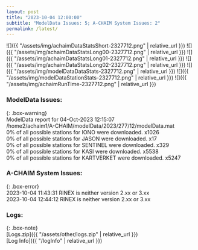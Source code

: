 ```yaml
---
layout: post
title: "2023-10-04 12:00:00"
subtitle: "ModelData Issues: 5; A-CHAIM System Issues: 2"
permalink: /latest/
---
```


![]({{ "/assets/img/achaimDataStatsShort-2327712.png" | relative_url }})
![]({{ "/assets/img/achaimDataStatsLong00-2327712.png" | relative_url }})
![]({{ "/assets/img/achaimDataStatsLong01-2327712.png" | relative_url }})
![]({{ "/assets/img/achaimDataStatsLong02-2327712.png" | relative_url }})
![]({{ "/assets/img/modelDataDataStats-2327712.png" | relative_url }})
![]({{ "/assets/img/modelDataStationStats-2327712.png" | relative_url }})
![]({{ "/assets/img/achaimRunTime-2327712.png" | relative_url }})


### ModelData Issues:  
  
{: .box-warning}  
 ModelData report for 04-Oct-2023 12:15:07   
 /home2/achaim1/A-CHAIM/modelData/2023/277/12/modelData.mat   
 0% of all possible stations for IONO were downloaded. x1026   
 0% of all possible stations for JASON were downloaded. x17   
 0% of all possible stations for SENTINEL were downloaded. x329   
 0% of all possible stations for KASI were downloaded. x5538   
 0% of all possible stations for KARTVERKET were downloaded. x5247   
  
### A-CHAIM System Issues:  
  
{: .box-error}  
2023-10-04 11:43:31 RINEX is neither version 2.xx or 3.xx  
2023-10-04 12:44:12 RINEX is neither version 2.xx or 3.xx  

### Logs:  
  
{: .box-note}  
[Logs.zip]({{ "/assets/other/logs.zip" | relative_url }})  
[Log Info]({{ "/logInfo" | relative_url }})  
